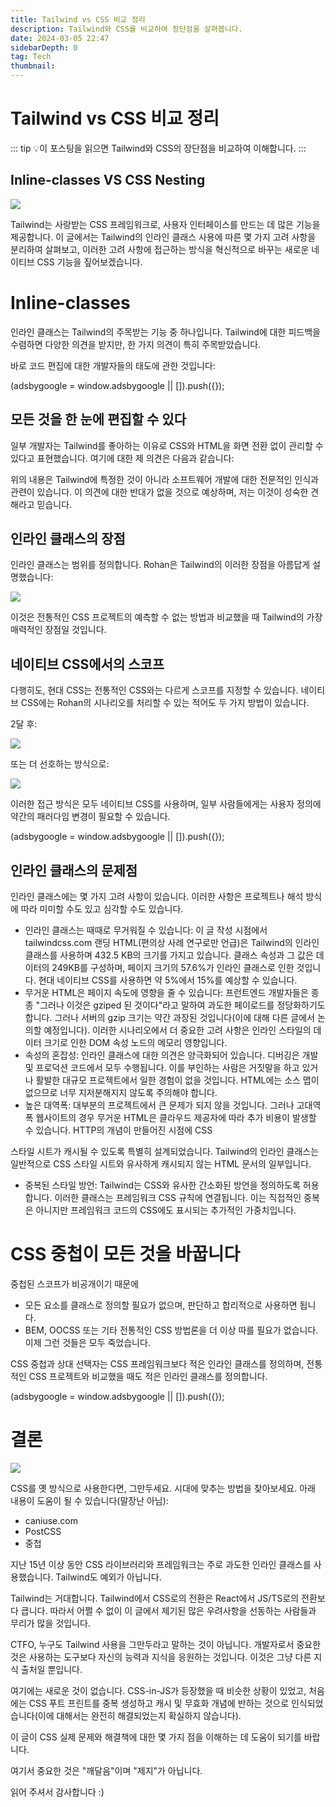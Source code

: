 ```yaml
---
title: Tailwind vs CSS 비교 정리
description: Tailwind와 CSS를 비교하여 장단점을 살펴봅니다.
date: 2024-03-05 22:47
sidebarDepth: 0
tag: Tech
thumbnail:
---
```


# Tailwind vs CSS 비교 정리

::: tip 💡이 포스팅을 읽으면
Tailwind와 CSS의 장단점을 비교하여 이해합니다.
:::

## Inline-classes VS CSS Nesting

<img src="./img/Tailwind-vs-Modern-CSS_0.png" />

Tailwind는 사랑받는 CSS 프레임워크로, 사용자 인터페이스를 만드는 데 많은 기능을 제공합니다. 이 글에서는 Tailwind의 인라인 클래스 사용에 따른 몇 가지 고려 사항을 분리하여 살펴보고, 이러한 고려 사항에 접근하는 방식을 혁신적으로 바꾸는 새로운 네이티브 CSS 기능을 짚어보겠습니다.

# Inline-classes

인라인 클래스는 Tailwind의 주목받는 기능 중 하나입니다. Tailwind에 대한 피드백을 수렴하면 다양한 의견을 받지만, 한 가지 의견이 특히 주목받았습니다.

바로 코드 편집에 대한 개발자들의 태도에 관한 것입니다:

<!-- ui-log 수평형 -->

<ins class="adsbygoogle"
     style="display:block"
     data-ad-client="ca-pub-4877378276818686"
     data-ad-slot="9743150776"
     data-ad-format="auto"
     data-full-width-responsive="true"></ins>
<component is="script">
(adsbygoogle = window.adsbygoogle || []).push({});
</component>

## 모든 것을 한 눈에 편집할 수 있다

일부 개발자는 Tailwind를 좋아하는 이유로 CSS와 HTML을 화면 전환 없이 관리할 수 있다고 표현했습니다. 여기에 대한 제 의견은 다음과 같습니다:

위의 내용은 Tailwind에 특정한 것이 아니라 소프트웨어 개발에 대한 전문적인 인식과 관련이 있습니다. 이 의견에 대한 반대가 없을 것으로 예상하며, 저는 이것이 성숙한 견해라고 믿습니다.

## 인라인 클래스의 장점

인라인 클래스는 범위를 정의합니다. Rohan은 Tailwind의 이러한 장점을 아름답게 설명했습니다:

<img src="./img/Tailwind-vs-Modern-CSS_1.png" />

이것은 전통적인 CSS 프로젝트의 예측할 수 없는 방법과 비교했을 때 Tailwind의 가장 매력적인 장점일 것입니다.

## 네이티브 CSS에서의 스코프

다행히도, 현대 CSS는 전통적인 CSS와는 다르게 스코프를 지정할 수 있습니다. 네이티브 CSS에는 Rohan의 시나리오를 처리할 수 있는 적어도 두 가지 방법이 있습니다.

2달 후:

<img src="./img/Tailwind-vs-Modern-CSS_2.png" />

또는 더 선호하는 방식으로:

<img src="./img/Tailwind-vs-Modern-CSS_3.png" />

이러한 접근 방식은 모두 네이티브 CSS를 사용하며, 일부 사람들에게는 사용자 정의에 약간의 패러다임 변경이 필요할 수 있습니다.

<!-- ui-log 수평형 -->

<ins class="adsbygoogle"
     style="display:block"
     data-ad-client="ca-pub-4877378276818686"
     data-ad-slot="9743150776"
     data-ad-format="auto"
     data-full-width-responsive="true"></ins>
<component is="script">
(adsbygoogle = window.adsbygoogle || []).push({});
</component>

## 인라인 클래스의 문제점

인라인 클래스에는 몇 가지 고려 사항이 있습니다. 이러한 사항은 프로젝트나 해석 방식에 따라 미미할 수도 있고 심각할 수도 있습니다.

- 인라인 클래스는 때때로 무거워질 수 있습니다: 이 글 작성 시점에서 tailwindcss.com 랜딩 HTML(편의상 사례 연구로만 언급)은 Tailwind의 인라인 클래스를 사용하며 432.5 KB의 크기를 가지고 있습니다. 클래스 속성과 그 값은 데이터의 249KB를 구성하며, 페이지 크기의 57.6%가 인라인 클래스로 인한 것입니다. 현대 네이티브 CSS를 사용하면 약 5%에서 15%를 예상할 수 있습니다.
- 무거운 HTML은 페이지 속도에 영향을 줄 수 있습니다: 프런트엔드 개발자들은 종종 "그러나 이것은 gziped 된 것이다"라고 말하여 과도한 페이로드를 정당화하기도 합니다. 그러나 서버의 gzip 크기는 약간 과장된 것입니다(이에 대해 다른 글에서 논의할 예정입니다). 이러한 시나리오에서 더 중요한 고려 사항은 인라인 스타일의 데이터 크기로 인한 DOM 속성 노드의 메모리 영향입니다.
- 속성의 혼잡성: 인라인 클래스에 대한 의견은 양극화되어 있습니다. 디버깅은 개발 및 프로덕션 코드에서 모두 수행됩니다. 이를 부인하는 사람은 거짓말을 하고 있거나 활발한 대규모 프로젝트에서 일한 경험이 없을 것입니다. HTML에는 소스 맵이 없으므로 너무 지저분해지지 않도록 주의해야 합니다.
- 높은 대역폭: 대부분의 프로젝트에서 큰 문제가 되지 않을 것입니다. 그러나 고대역폭 웹사이트의 경우 무거운 HTML은 클라우드 제공자에 따라 추가 비용이 발생할 수 있습니다. HTTP의 개념이 만들어진 시점에 CSS

스타일 시트가 캐시될 수 있도록 특별히 설계되었습니다. Tailwind의 인라인 클래스는 일반적으로 CSS 스타일 시트와 유사하게 캐시되지 않는 HTML 문서의 일부입니다.

- 중복된 스타일 방언: Tailwind는 CSS와 유사한 간소화된 방언을 정의하도록 허용합니다. 이러한 클래스는 프레임워크 CSS 규칙에 연결됩니다. 이는 직접적인 중복은 아니지만 프레임워크 코드의 CSS에도 표시되는 추가적인 가중치입니다.

# CSS 중첩이 모든 것을 바꿉니다

중첩된 스코프가 비공개이기 때문에

- 모든 요소를 클래스로 정의할 필요가 없으며, 판단하고 합리적으로 사용하면 됩니다.
- BEM, OOCSS 또는 기타 전통적인 CSS 방법론을 더 이상 따를 필요가 없습니다. 이제 그런 것들은 모두 죽었습니다.

CSS 중첩과 상대 선택자는 CSS 프레임워크보다 적은 인라인 클래스를 정의하며, 전통적인 CSS 프로젝트와 비교했을 때도 적은 인라인 클래스를 정의합니다.

<!-- ui-log 수평형 -->

<ins class="adsbygoogle"
     style="display:block"
     data-ad-client="ca-pub-4877378276818686"
     data-ad-slot="9743150776"
     data-ad-format="auto"
     data-full-width-responsive="true"></ins>
<component is="script">
(adsbygoogle = window.adsbygoogle || []).push({});
</component>

# 결론

<img src="./img/Tailwind-vs-Modern-CSS_4.png" />

CSS를 옛 방식으로 사용한다면, 그만두세요. 시대에 맞추는 방법을 찾아보세요. 아래 내용이 도움이 될 수 있습니다(말장난 아님):

- caniuse.com
- PostCSS
- 중첩

지난 15년 이상 동안 CSS 라이브러리와 프레임워크는 주로 과도한 인라인 클래스를 사용했습니다. Tailwind도 예외가 아닙니다.

Tailwind는 거대합니다. Tailwind에서 CSS로의 전환은 React에서 JS/TS로의 전환보다 큽니다. 따라서 어쩔 수 없이 이 글에서 제기된 많은 우려사항을 선동하는 사람들과 무리가 많을 것입니다.

CTFO, 누구도 Tailwind 사용을 그만두라고 말하는 것이 아닙니다. 개발자로서 중요한 것은 사용하는 도구보다 자신의 능력과 지식을 응원하는 것입니다. 이것은 그냥 다른 지식 출처일 뿐입니다.

여기에는 새로운 것이 없습니다. CSS-in-JS가 등장했을 때 비슷한 상황이 있었고, 처음에는 CSS 푸트 프린트를 중복 생성하고 캐시 및 무효화 개념에 반하는 것으로 인식되었습니다(이에 대해서는 완전히 해결되었는지 확실하지 않습니다).

이 글이 CSS 실제 문제와 해결책에 대한 몇 가지 점을 이해하는 데 도움이 되기를 바랍니다.

여기서 중요한 것은 "깨달음"이며 "제지"가 아닙니다.

읽어 주셔서 감사합니다 :)
